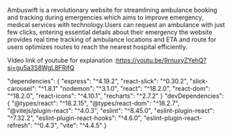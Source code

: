 Ambuswift is a revolutionary website for streamlining ambulance booking and tracking during emergencies which aims to improve emergency, medical services with technology.Users can request an ambulance with just few clicks, entering essential details about their emergency the website provides real time tracking of ambulance locations and ETA and route for users optimizes routes to reach the nearest hospital efficiently.

Video link of youtube for explanation :https://youtu.be/9rnuxyZYehQ?si=gu5a3S8WgL8FRifQ

"dependencies": {
    "express": "^4.19.2",
    "react-slick": "^0.30.2",
    "slick-carousel": "^1.8.1"
    "nodemon": "^3.1.0",
    "react": "^18.2.0",
    "react-dom": "^18.2.0",
    "react-icons": "^4.10.1",
    "recharts": "^2.7.2"
}
"devDependencies": {
        "@types/react": "^18.2.15",
        "@types/react-dom": "^18.2.7",
        "@vitejs/plugin-react": "^4.0.3",
        "eslint": "^8.45.0",
        "eslint-plugin-react": "^7.32.2",
        "eslint-plugin-react-hooks": "^4.6.0",
        "eslint-plugin-react-refresh": "^0.4.3",
        "vite": "^4.4.5"
    }
